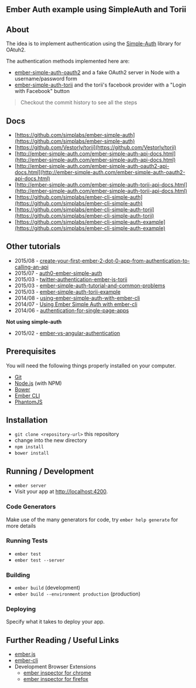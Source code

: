 ## Ember Auth example using SimpleAuth and Torii

## About

The idea is to implement authentication using the [Simple-Auth](http://ember-simple-auth.com/) library for OAtuh2.

The authentication methods implemented here are:

- [ember-simple-auth-oauth2](https://github.com/simplabs/ember-simple-auth/tree/master/packages/ember-simple-auth-oauth2) and a fake OAuth2 server in Node with a username/password form
- [ember-simple-auth-torii](https://github.com/simplabs/ember-simple-auth/tree/master/packages/ember-simple-auth-torii) and the torii's facebook provider with a "Login with Facebook" button

> Checkout the commit history to see all the steps

## Docs

- [https://github.com/simplabs/ember-simple-auth](https://github.com/simplabs/ember-simple-auth)
- [https://github.com/Vestorly/torii](https://github.com/Vestorly/torii)
- [http://ember-simple-auth.com/ember-simple-auth-api-docs.html](http://ember-simple-auth.com/ember-simple-auth-api-docs.html)
- [http://ember-simple-auth.com/ember-simple-auth-oauth2-api-docs.html](http://ember-simple-auth.com/ember-simple-auth-oauth2-api-docs.html)
- [http://ember-simple-auth.com/ember-simple-auth-torii-api-docs.html](http://ember-simple-auth.com/ember-simple-auth-torii-api-docs.html)
- [https://github.com/simplabs/ember-cli-simple-auth](https://github.com/simplabs/ember-cli-simple-auth)
- [https://github.com/simplabs/ember-cli-simple-auth-torii](https://github.com/simplabs/ember-cli-simple-auth-torii)
- [https://github.com/simplabs/ember-cli-simple-auth-example](https://github.com/simplabs/ember-cli-simple-auth-example)

## Other tutorials

- 2015/08 - [create-your-first-ember-2-dot-0-app-from-authentication-to-calling-an-api](https://auth0.com/blog/2015/08/11/create-your-first-ember-2-dot-0-app-from-authentication-to-calling-an-api/)
- 2015/07 - [auth0-ember-simple-auth](https://auth0.com/blog/2015/06/26/auth0-ember-simple-auth/)
- 2015/03 - [twitter-authentication-ember-js-torii](http://www.sitepoint.com/twitter-authentication-ember-js-torii/)
- 2015/03 - [ember-simple-auth-tutorial-and-common-problems](http://johnmosesman.com/ember-simple-auth-tutorial-and-common-problems/)
- 2015/03 - [ember-simple-auth-torii-example](http://www.programwitherik.com/ember-simple-auth-torii-example-application/)
- 2014/08 - [using-ember-simple-auth-with-ember-cli](http://log.simplabs.com/post/90339547725/using-ember-simple-auth-with-ember-cli)
- 2014/07 - [Using Ember Simple Auth with ember-cli](https://www.youtube.com/watch?v=EkedSQH6yBo)
- 2014/06 - [authentication-for-single-page-apps](http://madhatted.com/2014/6/17/authentication-for-single-page-apps)

__Not using simple-auth__

- 2015/02 - [ember-vs-angular-authentication](http://brewhouse.io/blog/2015/02/12/ember-vs-angular-authentication.html)

## Prerequisites

You will need the following things properly installed on your computer.

* [Git](http://git-scm.com/)
* [Node.js](http://nodejs.org/) (with NPM)
* [Bower](http://bower.io/)
* [Ember CLI](http://www.ember-cli.com/)
* [PhantomJS](http://phantomjs.org/)

## Installation

* `git clone <repository-url>` this repository
* change into the new directory
* `npm install`
* `bower install`

## Running / Development

* `ember server`
* Visit your app at [http://localhost:4200](http://localhost:4200).

### Code Generators

Make use of the many generators for code, try `ember help generate` for more details

### Running Tests

* `ember test`
* `ember test --server`

### Building

* `ember build` (development)
* `ember build --environment production` (production)

### Deploying

Specify what it takes to deploy your app.

## Further Reading / Useful Links

* [ember.js](http://emberjs.com/)
* [ember-cli](http://www.ember-cli.com/)
* Development Browser Extensions
  * [ember inspector for chrome](https://chrome.google.com/webstore/detail/ember-inspector/bmdblncegkenkacieihfhpjfppoconhi)
  * [ember inspector for firefox](https://addons.mozilla.org/en-US/firefox/addon/ember-inspector/)

